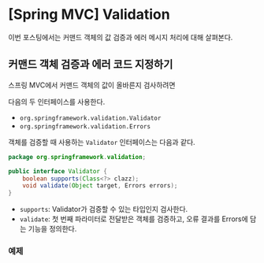 # [Spring MVC] Validation 

이번 포스팅에서는 커맨드 객체의 값 검증과 에러 메시지 처리에 대해 살펴본다.





## 커맨드 객체 검증과 에러 코드 지정하기

스프링 MVC에서 커맨드 객체의 값이 올바른지 검사하려면 

다음의 두 인터페이스를 사용한다.

- `org.springframework.validation.Validator`
- `org.springframework.validation.Errors`



객체를 검증할 때 사용하는 `Validator` 인터페이스는 다음과 같다.

```java
package org.springframework.validation;

public interface Validator {
    boolean supports(Class<?> clazz);
    void validate(Object target, Errors errors);
}
```



- `supports`: Validator가 검증할 수 있는 타입인지 검사한다.
- `validate`: 첫 번째 파라미터로 전달받은 객체를 검증하고, 오류 결과를 Errors에 담는 기능을 정의한다.







### 예제

```

```





























